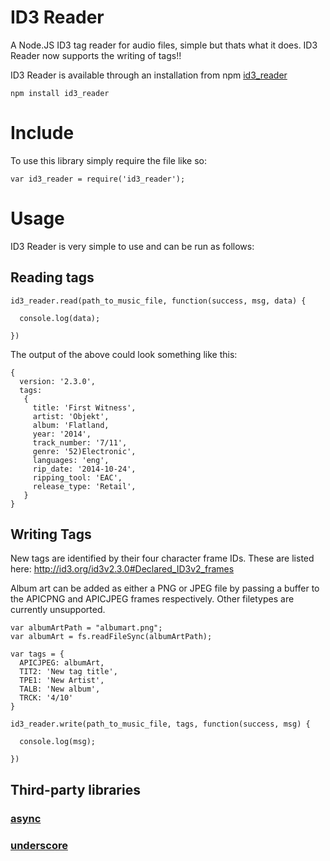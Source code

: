 # ID3 Reader

A Node.JS ID3 tag reader for audio files, simple but thats what it does.
ID3 Reader now supports the writing of tags!!

ID3 Reader is available through an installation from npm
[id3_reader](https://npmjs.org/package/id3_reader)

```
npm install id3_reader
```

# Include

To use this library simply require the file like so:
```
var id3_reader = require('id3_reader');
```

# Usage

ID3 Reader is very simple to use and can be run as follows:

## Reading tags
```
id3_reader.read(path_to_music_file, function(success, msg, data) {
  
  console.log(data);

})
```
The output of the above could look something like this:
```
{ 
  version: '2.3.0',
  tags: 
   { 
     title: 'First Witness',
     artist: 'Objekt',
     album: 'Flatland,
     year: '2014',
     track_number: '7/11',
     genre: '52)Electronic',
     languages: 'eng',
     rip_date: '2014-10-24',
     ripping_tool: 'EAC',
     release_type: 'Retail',
   } 
}
```

## Writing Tags

New tags are identified by their four character frame IDs. These are listed here: http://id3.org/id3v2.3.0#Declared_ID3v2_frames

Album art can be added as either a PNG or JPEG file by passing a buffer to the APICPNG and APICJPEG frames respectively. Other filetypes are currently unsupported. 

```
var albumArtPath = "albumart.png";
var albumArt = fs.readFileSync(albumArtPath);
  
var tags = { 
  APICJPEG: albumArt,
  TIT2: 'New tag title',
  TPE1: 'New Artist',
  TALB: 'New album',
  TRCK: '4/10'
}

id3_reader.write(path_to_music_file, tags, function(success, msg) {
  
  console.log(msg);

})
```

## Third-party libraries

### [async](http://github.com/caolan/async.git)
### [underscore](http://underscorejs.org)
